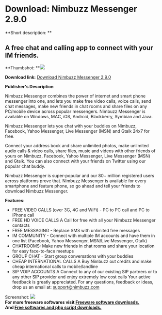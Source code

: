 # Download: Nimbuzz Messenger 2.9.0

**Short description: **

## A free chat and calling app to connect with your IM friends.

  
**Thumbshot: **![](http://www.freewarefiles.com/screenshot/nimbuzz_md.jpg)   
  
**Download link:** [Download Nimbuzz Messenger 2.9.0](http://freesoftwares.boysofts.com/Nimbuzz-Messenger_program_77849.html)  
  

**Publisher's Description**  
  

Nimbuzz Messenger combines the power of internet and smart phone messenger
into one, and lets you make free video calls, voice calls, send chat messages,
make new friends in chat rooms and share files on any PC/mobile device across
popular messengers. Nimbuzz Messenger is available on Windows, MAC, iOS,
Android, Blackberry, Symbian and Java.

Nimbuzz Messenger lets you chat with your buddies on Nimbuzz, Facebook, Yahoo
Messenger, Live Messenger (MSN) and Gtalk 24x7 for free.

Connect your address book and share unlimited photos, make unlimited audio
calls & video calls, share files, music and videos with other friends of yours
on Nimbuzz, Facebook, Yahoo Messenger, Live Messenger (MSN) and Gtalk. You can
also connect with your friends on Twitter using our popular chat buddy.

Nimbuzz Messenger is super-popular and our 80+ million registered users across
platforms prove that. Nimbuzz Messenger is available for every smartphone and
feature phone, so go ahead and tell your friends to download Nimbuzz
Messenger.

**Features:**

  * FREE VIDEO CALLS (over 3G, 4G and WiFi) - PC to PC call and PC to iPhone call 
  * FREE HD VOICE CALLS A Call for free with all your Nimbuzz Messenger contacts 
  * FREE MESSAGING - Replace SMS with unlimited free messages 
  * IM COMMUNITY - Connect with multiple IM accounts and have them in one list (Facebook, Yahoo Messenger, MSN/Live Messenger, Gtalk) 
  * CHATROOMS: Make new friends in chat rooms and share your location for easy face-to-face meetups 
  * GROUP CHAT - Start group conversations with your buddies 
  * CHEAP INTERNATIONAL CALLS A Buy Nimbuzz out credits and make cheap international calls to mobile/landline 
  * SIP VOIP ACCOUNTS A Connect to any of our existing SIP partners or to any other SIP provider and enjoy extremely low cost calls 
Your active feedback is greatly appreciated. For any questions, feedback or
ideas, drop us an email at: support@nimbuzz.com

  
  
Screenshot: ![](http://www.freewarefiles.com/screenshot/nimbuzz.jpg)  
**For more freeware softwares visit [Freeware software downloads.](http://freesoftwares.boysofts.com/)**   
**And [Free softwares and php script downloads.](http://www.boysofts.com/)**

